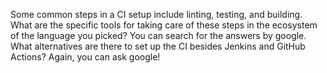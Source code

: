 Some common steps in a CI setup include linting, testing, and building. 
What are the specific tools for taking care of these steps in the ecosystem of the language you picked? 
You can search for the answers by google.
What alternatives are there to set up the CI besides Jenkins and GitHub Actions? Again, you can ask google!